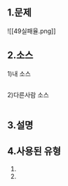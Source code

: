 ## 1.문제
![[49실패율.png]]
## 2.소스
1)내 소스
```python

```

2)다른사람 소스
```python

```

## 3.설명
>

## 4.사용된 유형
1)
2)